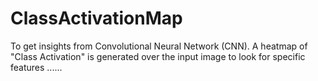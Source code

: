 # ClassActivationMap
To get insights from Convolutional Neural Network (CNN). A heatmap of "Class Activation" is generated over the input image to look for specific features ......
